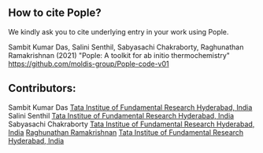 ## How to cite Pople?

We kindly ask you to cite underlying entry in your work using Pople.

Sambit Kumar Das, Salini Senthil, Sabyasachi Chakraborty, Raghunathan Ramakrishnan (2021) "Pople: A toolkit for ab initio thermochemistry" https://github.com/moldis-group/Pople-code-v01

## Contributors:
Sambit Kumar Das [Tata Institue of Fundamental Research Hyderabad, India](https://www.tifrh.res.in/~ramakrishnan/)
Salini Senthil [Tata Institue of Fundamental Research Hyderabad, India](https://www.tifrh.res.in/~ramakrishnan/)
Sabyasachi Chakraborty [Tata Institue of Fundamental Research Hyderabad, India](https://www.tifrh.res.in/~ramakrishnan/)
[Raghunathan Ramakrishnan](https://www.tifrh.res.in/~ramakrishnan/) [Tata Institue of Fundamental Research Hyderabad, India](https://www.tifrh.res.in/~ramakrishnan/)
